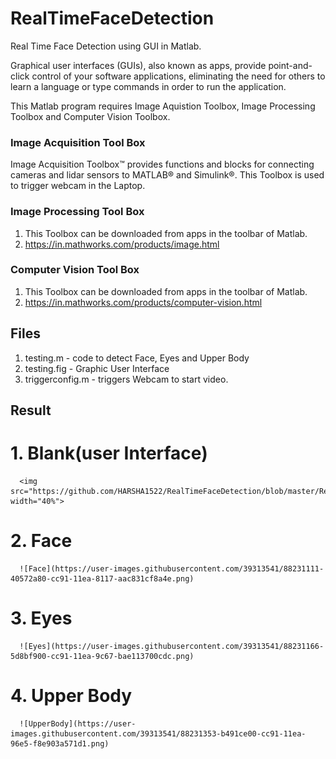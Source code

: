 # RealTimeFaceDetection
Real Time Face Detection using GUI in Matlab.

 Graphical user interfaces (GUIs), also known as apps, provide point-and-click control of your software applications, eliminating the need for others to learn a language or type commands in order to run the application.
 
 This Matlab program requires Image Aquistion Toolbox,  Image Processing Toolbox and Computer Vision Toolbox.
 ### Image Acquisition Tool Box
   Image Acquisition Toolbox™ provides functions and blocks for connecting cameras and lidar sensors to MATLAB® and Simulink®.
   This Toolbox is used to trigger webcam in the Laptop.
 ### Image Processing Tool Box
  1. This Toolbox can be downloaded from apps in the toolbar of Matlab.
  2. https://in.mathworks.com/products/image.html
 ### Computer Vision Tool Box
  1. This Toolbox can be downloaded from apps in the toolbar of Matlab.
  2. https://in.mathworks.com/products/computer-vision.html
  
##  Files
   1. testing.m - code to detect Face, Eyes and Upper Body 
   2. testing.fig - Graphic User Interface
   3. triggerconfig.m - triggers Webcam to start video.
   
## Result
   # 1. Blank(user Interface) 
      <img src="https://github.com/HARSHA1522/RealTimeFaceDetection/blob/master/Result/Blank.png" width="40%"> 
   # 2. Face
      ![Face](https://user-images.githubusercontent.com/39313541/88231111-40572a80-cc91-11ea-8117-aac831cf8a4e.png) 
   # 3. Eyes
      ![Eyes](https://user-images.githubusercontent.com/39313541/88231166-5d8bf900-cc91-11ea-9c67-bae113700cdc.png)
   # 4. Upper Body
      ![UpperBody](https://user-images.githubusercontent.com/39313541/88231353-b491ce00-cc91-11ea-96e5-f8e903a571d1.png)
   
